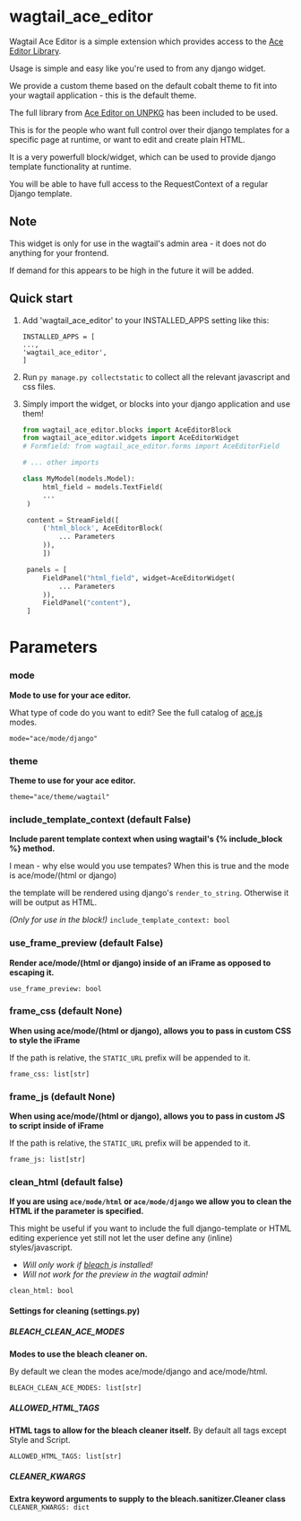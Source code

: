 wagtail_ace_editor
==================

Wagtail Ace Editor is a simple extension which provides access to the [Ace Editor Library](https://github.com/ajaxorg/ace).

Usage is simple and easy like you're used to from any django widget.

We provide a custom theme based on the default cobalt theme to fit into your wagtail application - this is the default theme.

The full library from [Ace Editor on UNPKG](https://unpkg.com/ace-builds@1.3.3/src-min/) has been included to be used.

This is for the people who want full control over their django templates for a specific page at runtime, or want to edit and create plain HTML.

It is a very powerfull block/widget, which can be used to provide django template functionality at runtime.

You will be able to have full access to the RequestContext of a regular Django template.

## Note

This widget is only for use in the wagtail's admin area - it does not do anything for your frontend.

If demand for this appears to be high in the future it will be added.

Quick start
-----------

1. Add 'wagtail_ace_editor' to your INSTALLED_APPS setting like this:

   ```
   INSTALLED_APPS = [
   ...,
   'wagtail_ace_editor',
   ]
   ```
2. Run `py manage.py collectstatic` to collect all the relevant javascript and css files.
3. Simply import the widget, or blocks into your django application and use them!

   ```python
   from wagtail_ace_editor.blocks import AceEditorBlock
   from wagtail_ace_editor.widgets import AceEditorWidget
   # Formfield: from wagtail_ace_editor.forms import AceEditorField

   # ... other imports

   class MyModel(models.Model):
       	html_field = models.TextField(
   		...
   	)

   	content = StreamField([
   		('html_block', AceEditorBlock(
   			... Parameters
   		)),
    	])

   	panels = [
   		FieldPanel("html_field", widget=AceEditorWidget(
   			... Parameters
   		)),
   		FieldPanel("content"),
   	]

   ```

# Parameters

### mode

**Mode to use for your ace editor.**

What type of code do you want to edit? See the full catalog of [ace.js](https://unpkg.com/ace-builds@1.3.3/src-min/) modes.

`mode="ace/mode/django"`

### theme

**Theme to use for your ace editor.**

`theme="ace/theme/wagtail"`

### include_template_context (default False)

**Include parent template context when using wagtail's {% include_block %} method.**

I mean - why else would you use tempates? When this is true and the mode is ace/mode/(html or django)

the template will be rendered using django's `render_to_string`. Otherwise it will be output as HTML.

*(Only for use in the block!)*
`include_template_context: bool`

### use_frame_preview (default False)

**Render ace/mode/(html or django) inside of an iFrame as opposed to escaping it.**

`use_frame_preview: bool`

### frame_css (default None)

**When using ace/mode/(html or django), allows you to pass in custom CSS to style the iFrame**

If the path is relative, the `STATIC_URL` prefix will be appended to it.

`frame_css: list[str]`

### frame_js (default None)

**When using ace/mode/(html or django), allows you to pass in custom JS to script inside of iFrame**

If the path is relative, the `STATIC_URL` prefix will be appended to it.

`frame_js: list[str]`

### clean_html (default false)

**If you are using `ace/mode/html` or `ace/mode/django` we allow you to clean the HTML if the parameter is specified.**

This might be useful if you want to include the full django-template or HTML editing experience yet still not let the user define any (inline) styles/javascript.

- *Will only work if [bleach ](https://pypi.org/project/bleach/)is installed!*
- *Will not work for the preview in the wagtail admin!*

`clean_html: bool`

#### Settings for cleaning (settings.py)

##### BLEACH_CLEAN_ACE_MODES

**Modes to use the bleach cleaner on.**

By default we clean the modes ace/mode/django and ace/mode/html.

`BLEACH_CLEAN_ACE_MODES: list[str]`

##### ALLOWED_HTML_TAGS

**HTML tags to allow for the bleach cleaner itself.**
By default all tags except Style and Script.

`ALLOWED_HTML_TAGS: list[str]`

##### CLEANER_KWARGS

**Extra keyword arguments to supply to the bleach.sanitizer.Cleaner class**
`CLEANER_KWARGS: dict`
